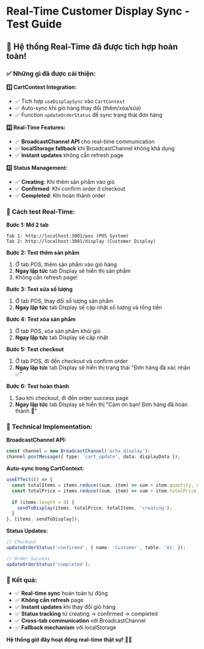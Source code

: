# Real-Time Customer Display Sync - Test Guide

## 🚀 **Hệ thống Real-Time đã được tích hợp hoàn toàn!**

### ✅ **Những gì đã được cải thiện:**

**1️⃣ CartContext Integration:**
- ✅ Tích hợp `useDisplaySync` vào `CartContext`
- ✅ Auto-sync khi giỏ hàng thay đổi (thêm/xóa/sửa)
- ✅ Function `updateOrderStatus` để sync trạng thái đơn hàng

**2️⃣ Real-Time Features:**
- ✅ **BroadcastChannel API** cho real-time communication
- ✅ **localStorage fallback** khi BroadcastChannel không khả dụng
- ✅ **Instant updates** không cần refresh page

**3️⃣ Status Management:**
- ✅ **Creating**: Khi thêm sản phẩm vào giỏ
- ✅ **Confirmed**: Khi confirm order ở checkout
- ✅ **Completed**: Khi hoàn thành order

### 🧪 **Cách test Real-Time:**

**Bước 1: Mở 2 tab**
```
Tab 1: http://localhost:3001/pos (POS System)
Tab 2: http://localhost:3001/display (Customer Display)
```

**Bước 2: Test thêm sản phẩm**
1. Ở tab POS, thêm sản phẩm vào giỏ hàng
2. **Ngay lập tức** tab Display sẽ hiển thị sản phẩm
3. Không cần refresh page!

**Bước 3: Test sửa số lượng**
1. Ở tab POS, thay đổi số lượng sản phẩm
2. **Ngay lập tức** tab Display sẽ cập nhật số lượng và tổng tiền

**Bước 4: Test xóa sản phẩm**
1. Ở tab POS, xóa sản phẩm khỏi giỏ
2. **Ngay lập tức** tab Display sẽ cập nhật

**Bước 5: Test checkout**
1. Ở tab POS, đi đến checkout và confirm order
2. **Ngay lập tức** tab Display sẽ hiển thị trạng thái "Đơn hàng đã xác nhận ✅"

**Bước 6: Test hoàn thành**
1. Sau khi checkout, đi đến order success page
2. **Ngay lập tức** tab Display sẽ hiển thị "Cảm ơn bạn! Đơn hàng đã hoàn thành 🎉"

### 🔧 **Technical Implementation:**

**BroadcastChannel API:**
```typescript
const channel = new BroadcastChannel('ocha_display');
channel.postMessage({ type: 'cart_update', data: displayData });
```

**Auto-sync trong CartContext:**
```typescript
useEffect(() => {
  const totalItems = items.reduce((sum, item) => sum + item.quantity, 0);
  const totalPrice = items.reduce((sum, item) => sum + item.totalPrice, 0);
  
  if (items.length > 0) {
    sendToDisplay(items, totalPrice, totalItems, 'creating');
  }
}, [items, sendToDisplay]);
```

**Status Updates:**
```typescript
// Checkout
updateOrderStatus('confirmed', { name: 'Customer', table: 'A1' });

// Order Success
updateOrderStatus('completed');
```

### 🎯 **Kết quả:**

- ✅ **Real-time sync** hoàn toàn tự động
- ✅ **Không cần refresh** page
- ✅ **Instant updates** khi thay đổi giỏ hàng
- ✅ **Status tracking** từ creating → confirmed → completed
- ✅ **Cross-tab communication** với BroadcastChannel
- ✅ **Fallback mechanism** với localStorage

**Hệ thống giờ đây hoạt động real-time thật sự!** 🚀✨
